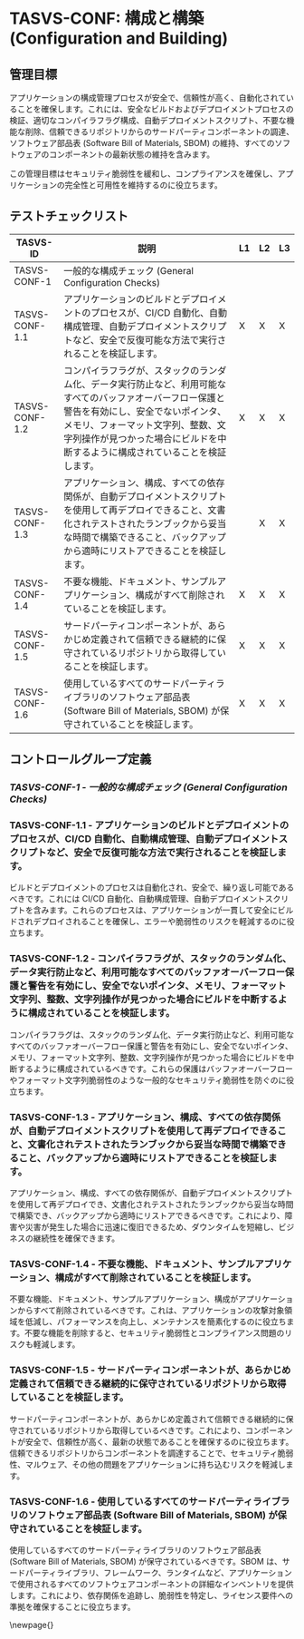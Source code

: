 # TASVS-CONF: 構成と構築 (Configuration and Building)


## 管理目標

アプリケーションの構成管理プロセスが安全で、信頼性が高く、自動化されていることを確保します。これには、安全なビルドおよびデプロイメントプロセスの検証、適切なコンパイラフラグ構成、自動デプロイメントスクリプト、不要な機能な削除、信頼できるリポジトリからのサードパーティコンポーネントの調達、ソフトウェア部品表 (Software Bill of Materials, SBOM) の維持、すべてのソフトウェアのコンポーネントの最新状態の維持を含みます。

この管理目標はセキュリティ脆弱性を緩和し、コンプライアンスを確保し、アプリケーションの完全性と可用性を維持するのに役立ちます。

## テストチェックリスト

| TASVS-ID       | 説明                                                                                                                                                                                                                                                                               | L1 | L2 | L3 |
| ---- | ------------- | - | - | - |
| TASVS-CONF-1   | 一般的な構成チェック (General Configuration Checks)                                                                                                                                                                                                                                |    |    |    |
| TASVS-CONF-1.1 | アプリケーションのビルドとデプロイメントのプロセスが、CI/CD 自動化、自動構成管理、自動デプロイメントスクリプトなど、安全で反復可能な方法で実行されることを検証します。                                                                                                             | X  | X  | X  |
| TASVS-CONF-1.2 | コンパイラフラグが、スタックのランダム化、データ実行防止など、利用可能なすべてのバッファオーバーフロー保護と警告を有効にし、安全でないポインタ、メモリ、フォーマット文字列、整数、文字列操作が見つかった場合にビルドを中断するように構成されていることを検証します。               | X  | X  | X  |
| TASVS-CONF-1.3 | アプリケーション、構成、すべての依存関係が、自動デプロイメントスクリプトを使用して再デプロイできること、文書化されテストされたランブックから妥当な時間で構築できること、バックアップから適時にリストアできることを検証します。                                             |    | X  | X  |
| TASVS-CONF-1.4 | 不要な機能、ドキュメント、サンプルアプリケーション、構成がすべて削除されていることを検証します。                                                                                                                                                                                   | X  | X  | X  |
| TASVS-CONF-1.5 | サードパーティコンポーネントが、あらかじめ定義されて信頼できる継続的に保守されているリポジトリから取得していることを検証します。                                                                                                                                                   | X  | X  | X  |
| TASVS-CONF-1.6 | 使用しているすべてのサードパーティライブラリのソフトウェア部品表 (Software Bill of Materials, SBOM) が保守されていることを検証します。                                                                                                                                             | X  | X  | X  |


## コントロールグループ定義

### *TASVS-CONF-1 - 一般的な構成チェック (General Configuration Checks)*

### TASVS-CONF-1.1 - アプリケーションのビルドとデプロイメントのプロセスが、CI/CD 自動化、自動構成管理、自動デプロイメントスクリプトなど、安全で反復可能な方法で実行されることを検証します。

ビルドとデプロイメントのプロセスは自動化され、安全で、繰り返し可能であるべきです。これには CI/CD 自動化、自動構成管理、自動デプロイメントスクリプトを含みます。これらのプロセスは、アプリケーションが一貫して安全にビルドされデプロイされることを確保し、エラーや脆弱性のリスクを軽減するのに役立ちます。

### TASVS-CONF-1.2 - コンパイラフラグが、スタックのランダム化、データ実行防止など、利用可能なすべてのバッファオーバーフロー保護と警告を有効にし、安全でないポインタ、メモリ、フォーマット文字列、整数、文字列操作が見つかった場合にビルドを中断するように構成されていることを検証します。

コンパイラフラグは、スタックのランダム化、データ実行防止など、利用可能なすべてのバッファオーバーフロー保護と警告を有効にし、安全でないポインタ、メモリ、フォーマット文字列、整数、文字列操作が見つかった場合にビルドを中断するように構成されているべきです。これらの保護はバッファオーバーフローやフォーマット文字列脆弱性のような一般的なセキュリティ脆弱性を防ぐのに役立ちます。

### TASVS-CONF-1.3 - アプリケーション、構成、すべての依存関係が、自動デプロイメントスクリプトを使用して再デプロイできること、文書化されテストされたランブックから妥当な時間で構築できること、バックアップから適時にリストアできることを検証します。

アプリケーション、構成、すべての依存関係が、自動デプロイメントスクリプトを使用して再デプロイでき、文書化されテストされたランブックから妥当な時間で構築でき、バックアップから適時にリストアできるべきです。これにより、障害や災害が発生した場合に迅速に復旧できるため、ダウンタイムを短縮し、ビジネスの継続性を確保できます。

### TASVS-CONF-1.4 - 不要な機能、ドキュメント、サンプルアプリケーション、構成がすべて削除されていることを検証します。

不要な機能、ドキュメント、サンプルアプリケーション、構成がアプリケーションからすべて削除されているべきです。これは、アプリケーションの攻撃対象領域を低減し、パフォーマンスを向上し、メンテナンスを簡素化するのに役立ちます。不要な機能を削除すると、セキュリティ脆弱性とコンプライアンス問題のリスクも軽減します。

### TASVS-CONF-1.5 - サードパーティコンポーネントが、あらかじめ定義されて信頼できる継続的に保守されているリポジトリから取得していることを検証します。

サードパーティコンポーネントが、あらかじめ定義されて信頼できる継続的に保守されているリポジトリから取得しているべきです。これにより、コンポーネントが安全で、信頼性が高く、最新の状態であることを確保するのに役立ちます。信頼できるリポジトリからコンポーネントを調達することで、セキュリティ脆弱性、マルウェア、その他の問題をアプリケーションに持ち込むリスクを軽減します。

### TASVS-CONF-1.6 - 使用しているすべてのサードパーティライブラリのソフトウェア部品表 (Software Bill of Materials, SBOM) が保守されていることを検証します。

使用しているすべてのサードパーティライブラリのソフトウェア部品表 (Software Bill of Materials, SBOM) が保守されているべきです。SBOM は、サードパーティライブラリ、フレームワーク、ランタイムなど、アプリケーションで使用されるすべてのソフトウェアコンポーネントの詳細なインベントリを提供します。これにより、依存関係を追跡し、脆弱性を特定し、ライセンス要件への準拠を確保することに役立ちます。


\newpage{}
